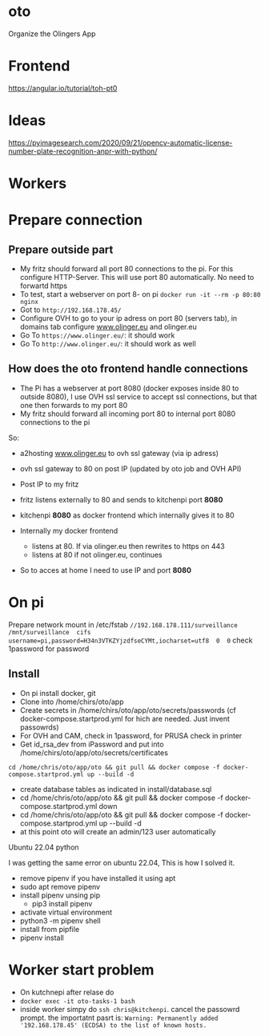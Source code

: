 # oto
Organize the Olingers App

# Frontend

https://angular.io/tutorial/toh-pt0

# Ideas

https://pyimagesearch.com/2020/09/21/opencv-automatic-license-number-plate-recognition-anpr-with-python/

# Workers

# Prepare connection

## Prepare outside part
- My fritz should forward all port 80 connections to the pi. For this configure HTTP-Server. This will use port 80 automatically. No need to forwartd https
- To test, start a webserver on port 8- on pi `docker run -it --rm -p 80:80 nginx`
- Got to `http://192.168.178.45/`
- Configure OVH to go to your ip adress on port 80 (servers tab), in domains tab configure www.olinger.eu and olinger.eu
- Go To `https://www.olinger.eu/`: it should work
- Go To `http://www.olinger.eu/`: it should work as well

## How does the oto frontend handle connections


- The Pi has a webserver at port 8080 (docker exposes inside 80 to outside 8080), I use OVH ssl service to accept ssl connections, but that one then forwards to my port 80
- My fritz should forward all incoming port 80 to internal port 8080 connections to the pi

So:
- a2hosting www.olinger.eu to ovh ssl gateway (via ip adress)
- ovh ssl gateway to 80 on post IP (updated by oto job and OVH API)
- Post IP to my fritz
- fritz listens externally to 80 and sends to kitchenpi port **8080**
- kitchenpi **8080** as docker frontend which internally gives it to 80
- Internally my docker frontend
  - listens at 80. If via olinger.eu then rewrites to https on 443
  - listens at 80 if not olinger.eu, continues

- So to acces at home I need to use IP and port **8080**

# On pi

Prepare network mount in /etc/fstab
`//192.168.178.111/surveillance  /mnt/surveillance  cifs  username=pi,password=H34n3VTKZYjzdfseCYMt,iocharset=utf8  0  0`
check 1password for password

## Install
- On pi install docker, git
- Clone into /home/chirs/oto/app
- Create secrets in /home/chirs/oto/app/oto/secrets/passwords (cf docker-compose.startprod.yml for hich are needed. Just invent passowrds)
- For OVH and CAM, check in 1password, for PRUSA check in printer
- Get id_rsa_dev from iPassword and put into /home/chirs/oto/app/oto/secrets/certificates

```
cd /home/chris/oto/app/oto && git pull && docker compose -f docker-compose.startprod.yml up --build -d
```

- create database tables as indicated in install/database.sql
- cd /home/chris/oto/app/oto && git pull && docker compose -f docker-compose.startprod.yml down
- cd /home/chris/oto/app/oto && git pull && docker compose -f docker-compose.startprod.yml up --build -d
- at this point oto will create an admin/123 user automatically

Ubuntu 22.04 python

I was getting the same error on ubuntu 22.04, This is how I solved it.
- remove pipenv if you have installed it using apt
- sudo apt remove pipenv
- install pipenv unsing pip
  - pip3 install pipenv
- activate virtual environment
- python3 -m pipenv shell
- install from pipfile
- pipenv install

# Worker start problem
- On kutchnepi after relase do
- `docker exec -it oto-tasks-1 bash`
- inside worker simpy do `ssh chris@kitchenpi`. cancel the passowrd prompt. the importatnt pasrt is:
`Warning: Permanently added '192.168.178.45' (ECDSA) to the list of known hosts.`